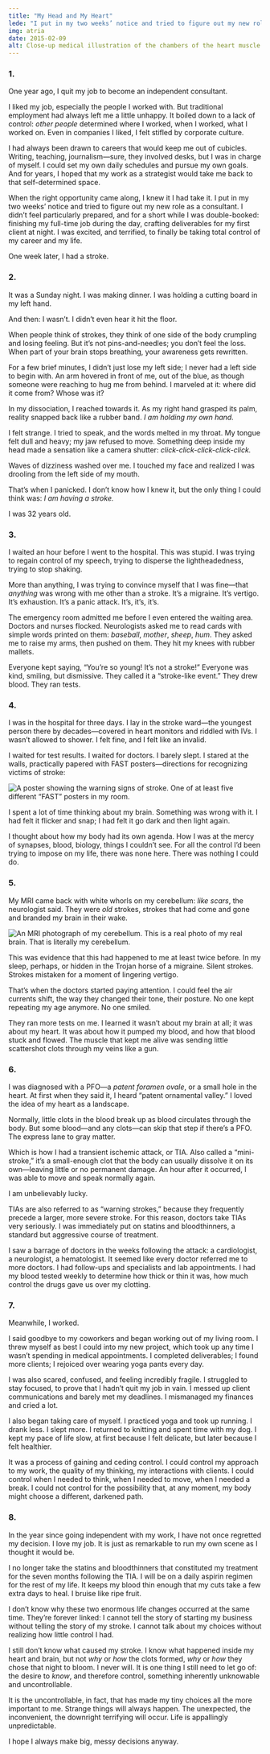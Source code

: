 ```yaml
---
title: "My Head and My Heart"
lede: "I put in my two weeks’ notice and tried to figure out my new role as a consultant. One week later, I had a stroke."
img: atria
date: 2015-02-09
alt: Close-up medical illustration of the chambers of the heart muscle.
---
```


### 1.

One year ago, I quit my job to become an independent consultant.

I liked my job, especially the people I worked with. But traditional employment had always left me a little unhappy. It boiled down to a lack of control: *other people* determined where I worked, when I worked, what I worked on. Even in companies I liked, I felt stifled by corporate culture.

I had always been drawn to careers that would keep me out of cubicles. Writing, teaching, journalism—sure, they involved desks, but I was in charge of myself. I could set my own daily schedules and pursue my own goals. And for years, I hoped that my work as a strategist would take me back to that self-determined space.

When the right opportunity came along, I knew it I had take it. I put in my two weeks’ notice and tried to figure out my new role as a consultant. I didn’t feel particularly prepared, and for a short while I was double-booked: finishing my full-time job during the day, crafting deliverables for my first client at night. I was excited, and terrified, to finally be taking total control of my career and my life.

One week later, I had a stroke.

### 2.

It was a Sunday night. I was making dinner. I was holding a cutting board in my left hand.

And then: I wasn’t. I didn’t even hear it hit the floor.

When people think of strokes, they think of one side of the body crumpling and losing feeling. But it’s not pins-and-needles; you don’t feel the loss. When part of your brain stops breathing, your awareness gets rewritten.

For a few brief minutes, I didn’t just lose my left side; I never had a left side to begin with. An arm hovered in front of me, out of the blue, as though someone were reaching to hug me from behind. I marveled at it: where did it come from? Whose was it?

In my dissociation, I reached towards it. As my right hand grasped its palm, reality snapped back like a rubber band. *I am holding my own hand.*

I felt strange. I tried to speak, and the words melted in my throat. My tongue felt dull and heavy; my jaw refused to move. Something deep inside my head made a sensation like a camera shutter: *click-click-click-click-click.*

Waves of dizziness washed over me. I touched my face and realized I was drooling from the left side of my mouth.

That’s when I panicked. I don’t know how I knew it, but the only thing I could think was: *I am having a stroke.*

I was 32 years old.

### 3.

I waited an hour before I went to the hospital. This was stupid. I was trying to regain control of my speech, trying to disperse the lightheadedness, trying to stop shaking.

More than anything, I was trying to convince myself that I was fine—that *anything* was wrong with me other than a stroke. It’s a migraine. It’s vertigo. It’s exhaustion. It’s a panic attack. It’s, it’s, it’s.

The emergency room admitted me before I even entered the waiting area. Doctors and nurses flocked. Neurologists asked me to read cards with simple words printed on them: *baseball*, *mother*, *sheep*, *hum*. They asked me to raise my arms, then pushed on them. They hit my knees with rubber mallets.

Everyone kept saying, “You’re so young! It’s not a stroke!” Everyone was kind, smiling, but dismissive. They called it a “stroke-like event.” They drew blood. They ran tests.

### 4.

I was in the hospital for three days. I lay in the stroke ward—the youngest person there by decades—covered in heart monitors and riddled with IVs. I wasn’t allowed to shower. I felt fine, and I felt like an invalid.

I waited for test results. I waited for doctors. I barely slept. I stared at the walls, practically papered with FAST posters—directions for recognizing victims of stroke:

![A poster showing the warning signs of stroke.](/img.jpg)
One of at least five different “FAST” posters in my room.

I spent a lot of time thinking about my brain. Something was wrong with it. I had felt it flicker and snap; I had felt it go dark and then light again.

I thought about how my body had its own agenda. How I was at the mercy of synapses, blood, biology, things I couldn’t see. For all the control I’d been trying to impose on my life, there was none here. There was nothing I could do.

### 5.

My MRI came back with white whorls on my cerebellum: *like scars*, the neurologist said. They were *old* strokes, strokes that had come and gone and branded my brain in their wake.

![An MRI photograph of my cerebellum.](/img.jpg)
This is a real photo of my real brain. That is literally my cerebellum.

This was evidence that this had happened to me at least twice before. In my sleep, perhaps, or hidden in the Trojan horse of a migraine. Silent strokes. Strokes mistaken for a moment of lingering vertigo.

That’s when the doctors started paying attention. I could feel the air currents shift, the way they changed their tone, their posture. No one kept repeating my age anymore. No one smiled.

They ran more tests on me. I learned it wasn’t about my brain at all; it was about my heart. It was about how it pumped my blood, and how that blood stuck and flowed. The muscle that kept me alive was sending little scattershot clots through my veins like a gun.

### 6.

I was diagnosed with a PFO—a *patent foramen ovale*, or a small hole in the heart. At first when they said it, I heard “patent ornamental valley.” I loved the idea of my heart as a landscape.

Normally, little clots in the blood break up as blood circulates through the body. But some blood—and any clots—can skip that step if there’s a PFO. The express lane to gray matter.

Which is how I had a transient ischemic attack, or TIA. Also called a “mini-stroke,” it’s a small-enough clot that the body can usually dissolve it on its own—leaving little or no permanent damage. An hour after it occurred, I was able to move and speak normally again.

I am unbelievably lucky.

TIAs are also referred to as “warning strokes,” because they frequently precede a larger, more severe stroke. For this reason, doctors take TIAs very seriously. I was immediately put on statins and bloodthinners, a standard but aggressive course of treatment.

I saw a barrage of doctors in the weeks following the attack: a cardiologist, a neurologist, a hematologist. It seemed like every doctor referred me to more doctors. I had follow-ups and specialists and lab appointments. I had my blood tested weekly to determine how thick or thin it was, how much control the drugs gave us over my clotting.

### 7.

Meanwhile, I worked.

I said goodbye to my coworkers and began working out of my living room. I threw myself as best I could into my new project, which took up any time I wasn’t spending in medical appointments. I completed deliverables; I found more clients; I rejoiced over wearing yoga pants every day.

I was also scared, confused, and feeling incredibly fragile. I struggled to stay focused, to prove that I hadn’t quit my job in vain. I messed up client communications and barely met my deadlines. I mismanaged my finances and cried a lot.

I also began taking care of myself. I practiced yoga and took up running. I drank less. I slept more. I returned to knitting and spent time with my dog. I kept my pace of life slow, at first because I felt delicate, but later because I felt healthier.

It was a process of gaining and ceding control. I could control my approach to my work, the quality of my thinking, my interactions with clients. I could control when I needed to think, when I needed to move, when I needed a break. I could not control for the possibility that, at any moment, my body might choose a different, darkened path.

### 8.

In the year since going independent with my work, I have not once regretted my decision. I love my job. It is just as remarkable to run my own scene as I thought it would be.

I no longer take the statins and bloodthinners that constituted my treatment for the seven months following the TIA. I will be on a daily aspirin regimen for the rest of my life. It keeps my blood thin enough that my cuts take a few extra days to heal. I bruise like ripe fruit.

I don’t know why these two enormous life changes occurred at the same time. They’re forever linked: I cannot tell the story of starting my business without telling the story of my stroke. I cannot talk about my choices without realizing how little control I had.

I still don’t know what caused my stroke. I know what happened inside my heart and brain, but not *why* or *how* the clots formed, *why* or *how* they chose that night to bloom. I never will. It is one thing I still need to let go of: the desire to *know*, and therefore control, something inherently unknowable and uncontrollable.

It is the uncontrollable, in fact, that has made my tiny choices all the more important to me. Strange things will always happen. The unexpected, the inconvenient, the downright terrifying will occur. Life is appallingly unpredictable.

I hope I always make big, messy decisions anyway.
